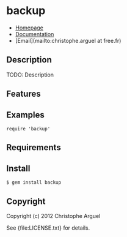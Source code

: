 # backup

* [Homepage](https://rubygems.org/gems/backup)
* [Documentation](http://rubydoc.info/gems/backup/frames)
* [Email](mailto:christophe.arguel at free.fr)

## Description

TODO: Description

## Features

## Examples

    require 'backup'

## Requirements

## Install

    $ gem install backup

## Copyright

Copyright (c) 2012 Christophe Arguel

See {file:LICENSE.txt} for details.
